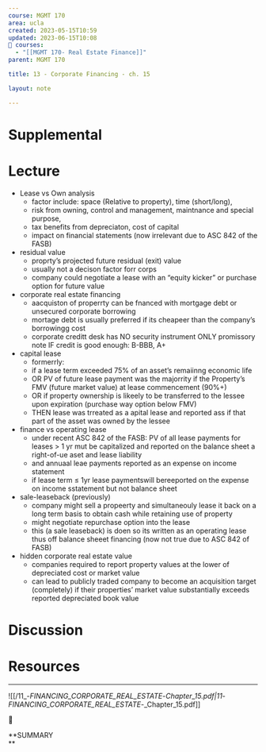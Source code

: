 ```yaml
---
course: MGMT 170
area: ucla
created: 2023-05-15T10:59
updated: 2023-06-15T10:08
📕 courses:
  - "[[MGMT 170- Real Estate Finance]]"
parent: MGMT 170

title: 13 - Corporate Financing - ch. 15

layout: note

---
```

# Supplemental

# Lecture

- Lease vs Own analysis
    - factor include: space (Relative to property), time (short/long),
    - risk from owning, control and management, maintnance and special purpose,
    - tax benefits from depreciaton, cost of capital
    - impact on financial statements (now irrelevant due to ASC 842 of the FASB)
- residual value
    - proprty’s projected future residual (exit) value
    - usually not a decison factor forr corps
    - company could negotiate a lease with an “equity kicker” or purchase option for future value
- corporate real estate financing
    - aacquiston of properrty can be fnanced with mortgage debt or unsecured corporate borrowing
    - mortage debt is usually preferred if its cheapeer than the company’s borrowingg cost
    - corporate creditt desk has NO security instrument ONLY promissory note IF credit is good enough: B-BBB, A+
- capital lease
    - formerrly:
    - if a lease term exceeded 75% of an asset’s remaiinng economic life
    - OR PV of future lease payment was the majorrity if the Property’s FMV (future market value) at lease commencement (90%+)
    - OR if property ownership is likeely to be transferred to the lessee upon expiration (purchase way option below FMV)
    - THEN lease was trreated as a apital lease and reported ass if that part of the asset was owned by the lessee
- finance vs operating lease
    - under recent ASC 842 of the FASB: PV of all lease payments for leases > 1 yr mut be capitalized and reported on the balance sheet a right-of-ue aset and lease liability
    - and annuaal leae payments reported as an expense on income statement
    - if lease term ≤ 1yr lease paymentswill bereeported on the expense on income sstatement but not balance sheet
- sale-leaseback (previously)
    - company might sell a propeerty and simultaneouly lease it back on a long term basis to obtain cash while retaining use of property
    - might negotiate repurchase option into the lease
    - this (a sale leaseback) is doen so its written as an operating lease thus off balance sheeet financing (now not true due to ASC 842 of FASB)
- hidden corporate real estate value
    - companies required to report property values at the lower of depreciated cost or market value
    - can lead to publicly traded company to become an acquisition target (completely) if their properties’ market value substantially exceeds reported depreciated book value

# Discussion

# Resources

---

![[/11_-_FINANCING_CORPORATE_REAL_ESTATE_-_Chapter_15.pdf|11_-_FINANCING_CORPORATE_REAL_ESTATE_-_Chapter_15.pdf]]

  

📌

**SUMMARY  
**